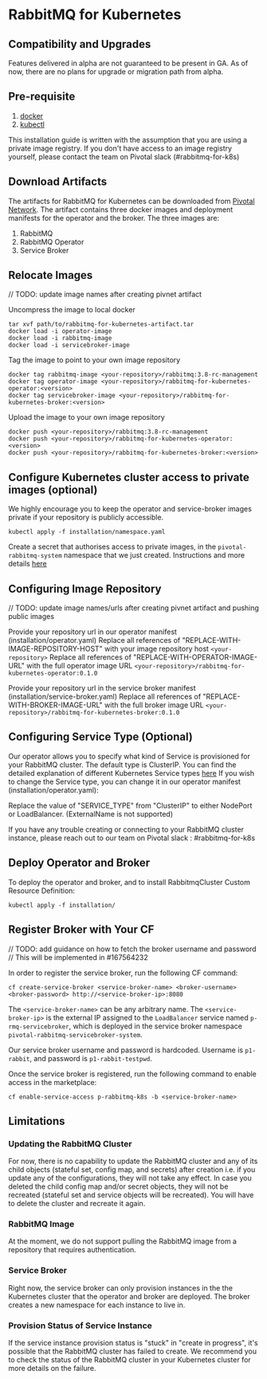 # RabbitMQ for Kubernetes

## Compatibility and Upgrades
Features delivered in alpha are not guaranteed to be present in GA. As of now, there are no plans for upgrade or migration path from alpha.

## Pre-requisite
1. [docker](https://docs.docker.com/install/)
2. [kubectl](https://kubernetes.io/docs/tasks/tools/install-kubectl/)

This installation guide is written with the assumption that you are using a private image registry. If you don't have access to an image registry yourself, please contact the team on Pivotal slack (#rabbitmq-for-k8s)

## Download Artifacts
The artifacts for RabbitMQ for Kubernetes can be downloaded from [Pivotal Network](https://network.pivotal.io/products/p-rabbitmq-for-kubernetes/). The artifact contains
three docker images and deployment manifests for the operator and the broker. The three images are:

1. RabbitMQ
2. RabbitMQ Operator
3. Service Broker

## Relocate Images
// TODO: update image names after creating pivnet artifact

Uncompress the image to local docker

```
tar xvf path/to/rabbitmq-for-kubernetes-artifact.tar
docker load -i operator-image
docker load -i rabbitmq-image
docker load -i servicebroker-image
```

Tag the image to point to your own image repository

```
docker tag rabbitmq-image <your-repository>/rabbitmq:3.8-rc-management
docker tag operator-image <your-repository>/rabbitmq-for-kubernetes-operator:<version>
docker tag servicebroker-image <your-repository>/rabbitmq-for-kubernetes-broker:<version>
```

Upload the image to your own image repository

```
docker push <your-repository>/rabbitmq:3.8-rc-management
docker push <your-repository>/rabbitmq-for-kubernetes-operator:<version>
docker push <your-repository>/rabbitmq-for-kubernetes-broker:<version>
```

## Configure Kubernetes cluster access to private images (optional)
We highly encourage you to keep the operator and service-broker images private if your repository is publicly accessible.

```
kubectl apply -f installation/namespace.yaml
```

Create a secret that authorises access to private images, in the `pivotal-rabbitmq-system` namespace that we just created. Instructions and more details [here](https://kubernetes.io/docs/tasks/configure-pod-container/pull-image-private-registry/)


## Configuring Image Repository

// TODO: update image names/urls after creating pivnet artifact and pushing public images

Provide your repository url in our operator manifest (installation/operator.yaml)
Replace all references of "REPLACE-WITH-IMAGE-REPOSITORY-HOST" with your image repository host `<your-repository>`
Replace all references of "REPLACE-WITH-OPERATOR-IMAGE-URL" with the full operator image URL `<your-repository>/rabbitmq-for-kubernetes-operator:0.1.0`

Provide your repository url in the service broker manifest (installation/service-broker.yaml)
Replace all references of "REPLACE-WITH-BROKER-IMAGE-URL" with the full broker image URL `<your-repository>/rabbitmq-for-kubernetes-broker:0.1.0`

## Configuring Service Type (Optional)

Our operator allows you to specify what kind of Service is provisioned for your RabbitMQ cluster. The default type is ClusterIP.
You can find the detailed explanation of different Kubernetes Service types [here](https://kubernetes.io/docs/concepts/services-networking/service/#publishing-services-service-types)
If you wish to change the Service type, you can change it in our operator manifest (installation/operator.yaml):

Replace the value of "SERVICE_TYPE" from "ClusterIP" to either NodePort or LoadBalancer. (ExternalName is not supported)

If you have any trouble creating or connecting to your RabbitMQ cluster instance, please reach out to our team on Pivotal slack : #rabbitmq-for-k8s

## Deploy Operator and Broker

To deploy the operator and broker, and to install RabbitmqCluster Custom Resource Definition:
```
kubectl apply -f installation/
```

## Register Broker with Your CF
// TODO: add guidance on how to fetch the broker username and password
// This will be implemented in #167564232

In order to register the service broker, run the following CF command:

```
cf create-service-broker <service-broker-name> <broker-username> <broker-password> http://<service-broker-ip>:8080
```

The `<service-broker-name>` can be any arbitrary name. The `<service-broker-ip>` is the external IP assigned to the `LoadBalancer` service named `p-rmq-servicebroker`, which is deployed in the service broker namespace `pivotal-rabbitmq-servicebroker-system`.

Our service broker username and password is hardcoded. Username is `p1-rabbit`, and password is `p1-rabbit-testpwd`.

Once the service broker is registered, run the following command to enable access in the marketplace:

```
cf enable-service-access p-rabbitmq-k8s -b <service-broker-name>
```

## Limitations

### Updating the RabbitMQ Cluster
For now, there is no capability to update the RabbitMQ cluster and any of its child objects (stateful set, config map, and secrets) after creation i.e. if you update any of the configurations, they will not take any effect. In case you deleted the child config map and/or secret objects, they will not be recreated (stateful set and service objects will be recreated). You will have to delete the cluster and recreate it again.

### RabbitMQ Image
At the moment, we do not support pulling the RabbitMQ image from a repository that requires authentication.

### Service Broker
Right now, the service broker can only provision instances in the the Kubernetes cluster that the operator and broker are deployed. The broker creates a new namespace for each instance to live in.

### Provision Status of Service Instance
If the service instance provision status is "stuck" in "create in progress", it's possible that the RabbitMQ cluster has failed to create. We recommend you to check the status of the RabbitMQ cluster in your Kubernetes cluster for more details on the failure.
